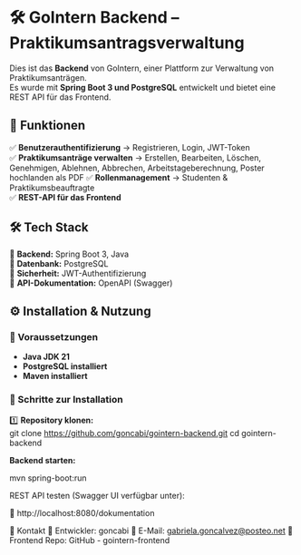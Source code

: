 
# 🛠️ GoIntern Backend – Praktikumsantragsverwaltung  

Dies ist das **Backend** von GoIntern, einer Plattform zur Verwaltung von Praktikumsanträgen.  
Es wurde mit **Spring Boot 3 und PostgreSQL** entwickelt und bietet eine REST API für das Frontend.  

## 🚀 **Funktionen**  
✅ **Benutzerauthentifizierung** → Registrieren, Login, JWT-Token  
✅ **Praktikumsanträge verwalten** → Erstellen, Bearbeiten, Löschen, Genehmigen, Ablehnen, Abbrechen, Arbeitstageberechnung, Poster hochlanden als PDF
✅ **Rollenmanagement** → Studenten & Praktikumsbeauftragte  
✅ **REST-API für das Frontend**  


## 🛠️ **Tech Stack**
🔹 **Backend:** Spring Boot 3, Java  
🔹 **Datenbank:** PostgreSQL  
🔹 **Sicherheit:** JWT-Authentifizierung  
🔹 **API-Dokumentation:** OpenAPI (Swagger)  


## ⚙️ **Installation & Nutzung**
### **🔹 Voraussetzungen**
- **Java JDK 21**
- **PostgreSQL installiert**
- **Maven installiert**  

### **🔹 Schritte zur Installation**
1️⃣ **Repository klonen:**  
git clone https://github.com/goncabi/gointern-backend.git
cd gointern-backend

**Backend starten:**

mvn spring-boot:run

REST API testen (Swagger UI verfügbar unter):
 
🔗 http://localhost:8080/dokumentation

📩 Kontakt
👤 Entwickler: goncabi
📧 E-Mail: gabriela.goncalvez@posteo.net
🔗 Frontend Repo: GitHub - gointern-frontend
